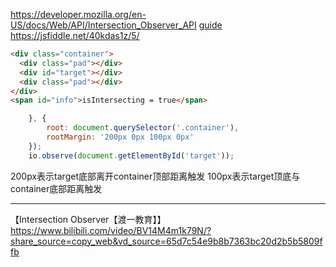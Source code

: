 https://developer.mozilla.org/en-US/docs/Web/API/Intersection_Observer_API
[guide](https://www.bilibili.com/video/BV12G411m7ak/?buvid=XYBA826BA47FA1770A56CAC97CD8F2A3DAE7D&is_story_h5=false&mid=W%2B8vlgPw8%2FLrz5E2mFtVbQ%3D%3D&p=1&plat_id=116&share_from=ugc&share_medium=android&share_plat=android&share_session_id=1d91b5cf-01be-4a74-9b17-bceb207d3207&share_source=WEIXIN&share_tag=s_i&timestamp=1696894246&unique_k=cFTnbuD&up_id=3494367331354766&vd_source=62c8a03e66ff063b9af3e473fadb8049)
https://jsfiddle.net/40kdas1z/5/

```html
<div class="container">
  <div class="pad"></div>
  <div id="target"></div>
  <div class="pad"></div>
</div>
<span id="info">isIntersecting = true</span>
```

```js
    }, {
	    root: document.querySelector('.container'),
		rootMargin: '200px 0px 100px 0px'
    });
    io.observe(document.getElementById('target'));
```
200px表示target底部离开container顶部距离触发
100px表示target顶底与container底部距离触发

---
【Intersection Observer【渡一教育】】 https://www.bilibili.com/video/BV14M4m1k79N/?share_source=copy_web&vd_source=65d7c54e9b8b7363bc20d2b5b5809ffb